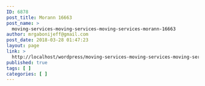 ```yaml
---
ID: 6878
post_title: Morann 16663
post_name: >
  moving-services-moving-services-moving-services-morann-16663
author: mrgabonijeff@gmail.com
post_date: 2018-03-28 01:47:23
layout: page
link: >
  http://localhost/wordpress/moving-services-moving-services-moving-services-morann-16663/
published: true
tags: [ ]
categories: [ ]
---
```

